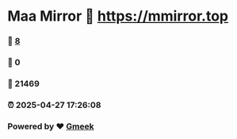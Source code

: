 # Maa Mirror :link: https://mmirror.top 
### :page_facing_up: [8](https://mmirror.top/tag.html) 
### :speech_balloon: 0 
### :hibiscus: 21469 
### :alarm_clock: 2025-04-27 17:26:08 
### Powered by :heart: [Gmeek](https://github.com/Meekdai/Gmeek)
